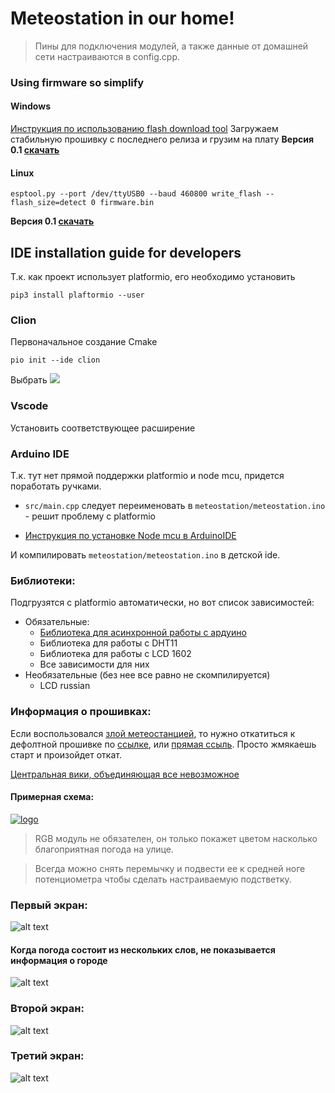 # Meteostation in our home!

>Пины для подключения модулей, а также данные от домашней сети настраиваются в config.cpp.
### Using firmware so simplify

#### Windows
[Инструкция по использованию flash download tool](http://wiki.amperka.ru/%D0%BF%D1%80%D0%BE%D0%B4%D1%83%D0%BA%D1%82%D1%8B:esp8266:flash-download-tool)
Загружаем стабильную прошивку с последнего релиза и грузим на плату
__Версия 0.1 [скачать](https://yadi.sk/d/CgDrU8-SnWX-FA)__

#### Linux
    esptool.py --port /dev/ttyUSB0 --baud 460800 write_flash --flash_size=detect 0 firmware.bin
__Версия 0.1 [скачать](https://yadi.sk/d/CgDrU8-SnWX-FA)__

## IDE installation guide for developers
Т.к. как проект использует platformio, его необходимо установить
    
    pip3 install plaftormio --user
    
### Clion

Первоначальное создание Cmake

    pio init --ide clion
    
Выбрать ![](https://sun9-43.userapi.com/c855732/v855732524/d5eb8/WgKoxFqRcHA.jpg)


### Vscode 
Установить соответствующее расширение

### Arduino IDE
Т.к. тут нет прямой поддержки platformio и node mcu, придется поработать ручками. 

* `src/main.cpp` следует переименовать в `meteostation/meteostation.ino` - решит проблему с platformio
* <p> <a href="http://robotclass.ru/articles/node-mcu-arduino-ide-setup/">Инструкция по установке Node mcu в ArduinoIDE</a>

И компилировать `meteostation/meteostation.ino` в детской ide.


### Библиотеки:
Подгрузятся с platformio автоматически, но вот список зависимостей:

* Обязательные:
    * [Библиотека для асинхронной работы с ардуино](https://github.com/avdosev/async-library-arduino)
    * Библиотека для работы с DHT11
    * Библиотека для работы с LCD 1602
    * Все зависимости для них
* Необязательные (без нее все равно не скомпилируется)
    * LCD russian

### Информация о прошивках:
Если воспользовался [злой метеостанцией](https://github.com/Sapfir0/evil-meteostation), то нужно откатиться к дефолтной прошивке по [ссылке](https://www.espressif.com/en/support/download/other-tools?keys=&field_type_tid%5B%5D=14), или [прямая ссыль](https://www.espressif.com/sites/default/files/tools/flash_download_tools_v3.6.6_0.zip). Просто жмякаешь старт и произойдет откат.

[Центральная вики, объединяющая все невозможное](https://github.com/Sapfir0/Meteo-Server/wiki)


#### Примерная схема:

[![logo](https://pp.userapi.com/c855528/v855528450/36b3a/8wnNPy-strI.jpg)](https://www.circuito.io/app?components=513,9088,10167,10820,360216,417986)

>RGB модуль не обязателен, он только покажет цветом насколько благоприятная погода на улице.

>Всегда можно снять перемычку и подвести ее к средней ноге потенциометра чтобы сделать настраиваемую подстветку.


### Первый экран:
![alt text][one]

[one]: https://pp.userapi.com/c854024/v854024459/35ec1/xTbQma0wmM0.jpg "First information"

#### Когда погода состоит из нескольких слов, не показывается информация о городе

![alt text][four]

[four]: https://pp.userapi.com/c855036/v855036460/47882/hnfgMcYd_eY.jpg "Long info"

### Второй экран:
![alt text][two]

[two]: https://pp.userapi.com/c848736/v848736459/185833/tEAiChO1dEg.jpg "Second information"

### Третий экран:
![alt text][three]

[three]: https://pp.userapi.com/c846123/v846123459/1f23c9/MBUddAPYiYo.jpg "Third information"
